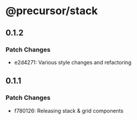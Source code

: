# @precursor/stack

## 0.1.2

### Patch Changes

-   e2d4271: Various style changes and refactoring

## 0.1.1

### Patch Changes

-   f780126: Releasing stack & grid components
